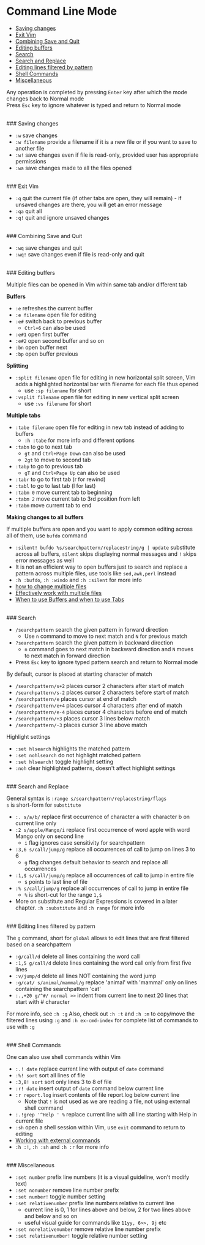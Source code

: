 # <a name="command-line-mode"></a>Command Line Mode

* [Saving changes](#saving-changes)
* [Exit Vim](#exit-vim)
* [Combining Save and Quit](#combining-save-and-quit)
* [Editing buffers](#editing-buffers)
* [Search](#search)
* [Search and Replace](#search-and-replace)
* [Editing lines filtered by pattern](#editing-lines-filtered-by-pattern)
* [Shell Commands](#shell-commands)
* [Miscellaneous](#miscellaneous)

Any operation is completed by pressing `Enter` key after which the mode changes back to Normal mode  
Press `Esc` key to ignore whatever is typed and return to Normal mode

<br>
### <a name="saving-changes"></a>Saving changes

* `:w` save changes
* `:w filename` provide a filename if it is a new file or if you want to save to another file
* `:w!` save changes even if file is read-only, provided user has appropriate permissions
* `:wa` save changes made to all the files opened

<br>
### <a name="exit-vim"></a>Exit Vim

* `:q` quit the current file (if other tabs are open, they will remain) - if unsaved changes are there, you will get an error message
* `:qa` quit all
* `:q!` quit and ignore unsaved changes

<br>
### <a name="combining-save-and-quit"></a>Combining Save and Quit

* `:wq` save changes and quit
* `:wq!` save changes even if file is read-only and quit

<br>
### <a name="editing-buffers"></a>Editing buffers

Multiple files can be opened in Vim within same tab and/or different tab

**Buffers**

* `:e` refreshes the current buffer
* `:e filename` open file for editing
* `:e#` switch back to previous buffer
    * `Ctrl+6` can also be used
* `:e#1` open first buffer
* `:e#2` open second buffer and so on
* `:bn` open buffer next
* `:bp` open buffer previous

**Splitting**

* `:split filename` open file for editing in new horizontal split screen, Vim adds a highlighted horizontal bar with filename for each file thus opened
    * use `:sp filename` for short
* `:vsplit filename` open file for editing in new vertical split screen
    * use `:vs filename` for short

**Multiple tabs**

* `:tabe filename` open file for editing in new tab instead of adding to buffers
    * `:h :tabe` for more info and different options
* `:tabn` to go to next tab
    * `gt` and `Ctrl+Page Down` can also be used
    * `2gt` to move to second tab
* `:tabp` to go to previous tab
    * `gT` and `Ctrl+Page Up`  can also be used
* `:tabr` to go to first tab (r for rewind)
* `:tabl` to go to last tab (l for last)
* `:tabm 0` move current tab to beginning
* `:tabm 2` move current tab to 3rd position from left
* `:tabm` move current tab to end

**Making changes to all buffers**

If multiple buffers are open and you want to apply common editing across all of them, use `bufdo` command

* `:silent! bufdo %s/searchpattern/replacestring/g | update` substitute across all buffers, `silent` skips displaying normal messages and `!` skips error messages as well
* It is not an efficient way to open buffers just to search and replace a pattern across multiple files, use tools like `sed,awk,perl` instead
* `:h :bufdo`, `:h :windo` and `:h :silent` for more info
* [how to change multiple files](https://vimcasts.org/episodes/using-argdo-to-change-multiple-files/)
* [Effectively work with multiple files](https://stackoverflow.com/questions/53664/how-to-effectively-work-with-multiple-files-in-vim)
* [When to use Buffers and when to use Tabs](https://joshldavis.com/2014/04/05/vim-tab-madness-buffers-vs-tabs/)

<br>
### <a name="search"></a>Search

* `/searchpattern` search the given pattern in forward direction
    * Use `n` command to move to next match and `N` for previous match
* `?searchpattern` search the given pattern in backward direction
    * `n` command goes to next match in backward direction and `N` moves to next match in forward direction
* Press `Esc` key to ignore typed pattern search and return to Normal mode

By default, cursor is placed at starting character of match

* `/searchpattern/s+2` places cursor 2 characters after start of match
* `/searchpattern/s-2` places cursor 2 characters before start of match
* `/searchpattern/e` places cursor at end of match
* `/searchpattern/e+4` places cursor 4 characters after end of match
* `/searchpattern/e-4` places cursor 4 characters before end of match
* `/searchpattern/+3` places cursor 3 lines below match
* `/searchpattern/-3` places cursor 3 line above match

Highlight settings

* `:set hlsearch` highlights the matched pattern
* `:set nohlsearch` do not highlight matched pattern
* `:set hlsearch!` toggle highlight setting
* `:noh` clear highlighted patterns, doesn't affect highlight settings

<br>
### <a name="search-and-replace"></a>Search and Replace

General syntax is `:range s/searchpattern/replacestring/flags`  
`s` is short-form for `substitute`

* `:. s/a/b/` replace first occurrence of character a with character b on current line only
* `:2 s/apple/Mango/i` replace first occurrence of word apple with word Mango only on second line
    * `i` flag ignores case sensitivity for searchpattern
* `:3,6 s/call/jump/g` replace all occurrences of call to jump on lines 3 to 6
    * `g` flag changes default behavior to search and replace all occurrences
* `:1,$ s/call/jump/g` replace all occurrences of call to jump in entire file
    * `$` points to last line of file
* `:% s/call/jump/g` replace all occurrences of call to jump in entire file
    * `%` is short-cut for the range `1,$`
* More on substitute and Regular Expressions is covered in a later chapter. `:h :substitute` and `:h range` for more info

<br>
### <a name="editing-lines-filtered-by-pattern"></a>Editing lines filtered by pattern

The `g` command, short for `global` allows to edit lines that are first filtered based on a searchpattern

* `:g/call/d` delete all lines containing the word call
* `:1,5 g/call/d` delete lines containing the word call only from first five lines
* `:v/jump/d` delete all lines NOT containing the word jump
* `:g/cat/ s/animal/mammal/g` replace 'animal' with 'mammal' only on lines containing the searchpattern 'cat'
* `:.,+20 g/^#/ normal >>` indent from current line to next 20 lines that start with # character

For more info, see `:h :g`
Also, check out `:h :t` and `:h :m` to copy/move the filtered lines using `:g` and `:h ex-cmd-index` for complete list of commands to use with `:g`

<br>
### <a name="shell-commands"></a>Shell Commands

One can also use shell commands within Vim

* `:.! date` replace current line with output of `date` command
* `:%! sort` sort all lines of file
* `:3,8! sort` sort only lines 3 to 8 of file
* `:r! date` insert output of `date` command below current line
* `:r report.log` insert contents of file report.log below current line
    * Note that `!` is not used as we are reading a file, not using external shell command
* `:.!grep '^Help ' %` replace current line with all line starting with Help in current file
* `:sh` open a shell session within Vim, use `exit` command to return to editing
* [Working with external commands](https://www.linux.com/learn/tutorials/442419-vim-tips-working-with-external-commands)
* `:h :!`, `:h :sh` and `:h :r` for more info

<br>
### <a name="miscellaneous"></a>Miscellaneous

* `:set number` prefix line numbers (it is a visual guideline, won't modify text)
* `:set nonumber` remove line number prefix
* `:set number!` toggle number setting
* `:set relativenumber` prefix line numbers relative to current line
    * current line is 0, 1 for lines above and below, 2 for two lines above and below and so on
    * useful visual guide for commands like `11yy, 6>>, 9j` etc
* `:set norelativenumber` remove relative line number prefix
* `:set relativenumber!` toggle relative number setting
